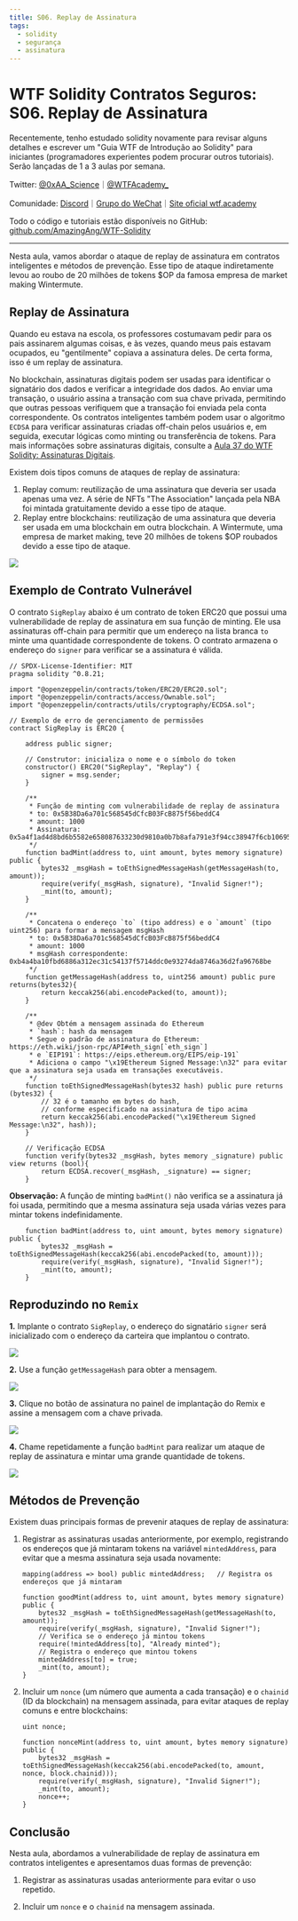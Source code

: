 ```yaml
---
title: S06. Replay de Assinatura
tags:
  - solidity
  - segurança
  - assinatura
---
```


# WTF Solidity Contratos Seguros: S06. Replay de Assinatura

Recentemente, tenho estudado solidity novamente para revisar alguns detalhes e escrever um "Guia WTF de Introdução ao Solidity" para iniciantes (programadores experientes podem procurar outros tutoriais). Serão lançadas de 1 a 3 aulas por semana.

Twitter: [@0xAA_Science](https://twitter.com/0xAA_Science)｜[@WTFAcademy_](https://twitter.com/WTFAcademy_)

Comunidade: [Discord](https://discord.gg/5akcruXrsk)｜[Grupo do WeChat](https://docs.google.com/forms/d/e/1FAIpQLSe4KGT8Sh6sJ7hedQRuIYirOoZK_85miz3dw7vA1-YjodgJ-A/viewform?usp=sf_link)｜[Site oficial wtf.academy](https://wtf.academy)

Todo o código e tutoriais estão disponíveis no GitHub: [github.com/AmazingAng/WTF-Solidity](https://github.com/AmazingAng/WTF-Solidity)

-----

Nesta aula, vamos abordar o ataque de replay de assinatura em contratos inteligentes e métodos de prevenção. Esse tipo de ataque indiretamente levou ao roubo de 20 milhões de tokens $OP da famosa empresa de market making Wintermute.

## Replay de Assinatura

Quando eu estava na escola, os professores costumavam pedir para os pais assinarem algumas coisas, e às vezes, quando meus pais estavam ocupados, eu "gentilmente" copiava a assinatura deles. De certa forma, isso é um replay de assinatura.

No blockchain, assinaturas digitais podem ser usadas para identificar o signatário dos dados e verificar a integridade dos dados. Ao enviar uma transação, o usuário assina a transação com sua chave privada, permitindo que outras pessoas verifiquem que a transação foi enviada pela conta correspondente. Os contratos inteligentes também podem usar o algoritmo `ECDSA` para verificar assinaturas criadas off-chain pelos usuários e, em seguida, executar lógicas como minting ou transferência de tokens. Para mais informações sobre assinaturas digitais, consulte a [Aula 37 do WTF Solidity: Assinaturas Digitais](../37_Signature/readme.md).

Existem dois tipos comuns de ataques de replay de assinatura:

1. Replay comum: reutilização de uma assinatura que deveria ser usada apenas uma vez. A série de NFTs "The Association" lançada pela NBA foi mintada gratuitamente devido a esse tipo de ataque.
2. Replay entre blockchains: reutilização de uma assinatura que deveria ser usada em uma blockchain em outra blockchain. A Wintermute, uma empresa de market making, teve 20 milhões de tokens $OP roubados devido a esse tipo de ataque.

![](./img/S06-1.png)

## Exemplo de Contrato Vulnerável

O contrato `SigReplay` abaixo é um contrato de token ERC20 que possui uma vulnerabilidade de replay de assinatura em sua função de minting. Ele usa assinaturas off-chain para permitir que um endereço na lista branca `to` minte uma quantidade correspondente de tokens. O contrato armazena o endereço do `signer` para verificar se a assinatura é válida.

```solidity
// SPDX-License-Identifier: MIT
pragma solidity ^0.8.21;

import "@openzeppelin/contracts/token/ERC20/ERC20.sol";
import "@openzeppelin/contracts/access/Ownable.sol";
import "@openzeppelin/contracts/utils/cryptography/ECDSA.sol";

// Exemplo de erro de gerenciamento de permissões
contract SigReplay is ERC20 {

    address public signer;

    // Construtor: inicializa o nome e o símbolo do token
    constructor() ERC20("SigReplay", "Replay") {
        signer = msg.sender;
    }
    
    /**
     * Função de minting com vulnerabilidade de replay de assinatura
     * to: 0x5B38Da6a701c568545dCfcB03FcB875f56beddC4
     * amount: 1000
     * Assinatura: 0x5a4f1ad4d8bd6b5582e658087633230d9810a0b7b8afa791e3f94cc38947f6cb1069519caf5bba7b975df29cbfdb4ada355027589a989435bf88e825841452f61b
     */
    function badMint(address to, uint amount, bytes memory signature) public {
        bytes32 _msgHash = toEthSignedMessageHash(getMessageHash(to, amount));
        require(verify(_msgHash, signature), "Invalid Signer!");
        _mint(to, amount);
    }

    /**
     * Concatena o endereço `to` (tipo address) e o `amount` (tipo uint256) para formar a mensagem msgHash
     * to: 0x5B38Da6a701c568545dCfcB03FcB875f56beddC4
     * amount: 1000
     * msgHash correspondente: 0xb4a4ba10fbd6886a312ec31c54137f5714ddc0e93274da8746a36d2fa96768be
     */
    function getMessageHash(address to, uint256 amount) public pure returns(bytes32){
        return keccak256(abi.encodePacked(to, amount));
    }

    /**
     * @dev Obtém a mensagem assinada do Ethereum
     * `hash`: hash da mensagem
     * Segue o padrão de assinatura do Ethereum: https://eth.wiki/json-rpc/API#eth_sign[`eth_sign`]
     * e `EIP191`: https://eips.ethereum.org/EIPS/eip-191`
     * Adiciona o campo "\x19Ethereum Signed Message:\n32" para evitar que a assinatura seja usada em transações executáveis.
     */
    function toEthSignedMessageHash(bytes32 hash) public pure returns (bytes32) {
        // 32 é o tamanho em bytes do hash,
        // conforme especificado na assinatura de tipo acima
        return keccak256(abi.encodePacked("\x19Ethereum Signed Message:\n32", hash));
    }

    // Verificação ECDSA
    function verify(bytes32 _msgHash, bytes memory _signature) public view returns (bool){
        return ECDSA.recover(_msgHash, _signature) == signer;
    }
```

**Observação:** A função de minting `badMint()` não verifica se a assinatura já foi usada, permitindo que a mesma assinatura seja usada várias vezes para mintar tokens indefinidamente.

```solidity
    function badMint(address to, uint amount, bytes memory signature) public {
        bytes32 _msgHash = toEthSignedMessageHash(keccak256(abi.encodePacked(to, amount)));
        require(verify(_msgHash, signature), "Invalid Signer!");
        _mint(to, amount);
    }
```

## Reproduzindo no `Remix`

**1.** Implante o contrato `SigReplay`, o endereço do signatário `signer` será inicializado com o endereço da carteira que implantou o contrato.

![](./img/S06-2.png)

**2.** Use a função `getMessageHash` para obter a mensagem.

![](./img/S06-3.png)

**3.** Clique no botão de assinatura no painel de implantação do Remix e assine a mensagem com a chave privada.

![](./img/S06-4.png)

**4.** Chame repetidamente a função `badMint` para realizar um ataque de replay de assinatura e mintar uma grande quantidade de tokens.

![](./img/S06-5.png)

## Métodos de Prevenção

Existem duas principais formas de prevenir ataques de replay de assinatura:

1. Registrar as assinaturas usadas anteriormente, por exemplo, registrando os endereços que já mintaram tokens na variável `mintedAddress`, para evitar que a mesma assinatura seja usada novamente:

    ```solidity
    mapping(address => bool) public mintedAddress;   // Registra os endereços que já mintaram
    
    function goodMint(address to, uint amount, bytes memory signature) public {
        bytes32 _msgHash = toEthSignedMessageHash(getMessageHash(to, amount));
        require(verify(_msgHash, signature), "Invalid Signer!");
        // Verifica se o endereço já mintou tokens
        require(!mintedAddress[to], "Already minted");
        // Registra o endereço que mintou tokens
        mintedAddress[to] = true;
        _mint(to, amount);
    }
    ```

2. Incluir um `nonce` (um número que aumenta a cada transação) e o `chainid` (ID da blockchain) na mensagem assinada, para evitar ataques de replay comuns e entre blockchains:

    ```solidity
    uint nonce;

    function nonceMint(address to, uint amount, bytes memory signature) public {
        bytes32 _msgHash = toEthSignedMessageHash(keccak256(abi.encodePacked(to, amount, nonce, block.chainid)));
        require(verify(_msgHash, signature), "Invalid Signer!");
        _mint(to, amount);
        nonce++;
    }
    ```

## Conclusão

Nesta aula, abordamos a vulnerabilidade de replay de assinatura em contratos inteligentes e apresentamos duas formas de prevenção:

1. Registrar as assinaturas usadas anteriormente para evitar o uso repetido.

2. Incluir um `nonce` e o `chainid` na mensagem assinada.

